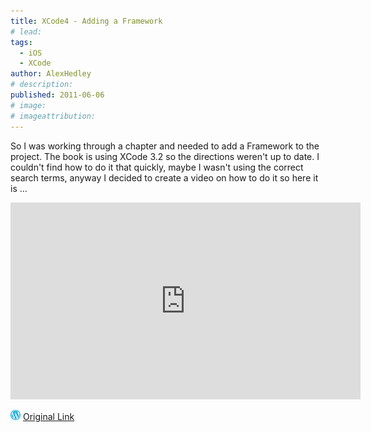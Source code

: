 ```yaml
---
title: XCode4 - Adding a Framework
# lead:
tags:
  - iOS
  - XCode
author: AlexHedley
# description:
published: 2011-06-06
# image:
# imageattribution:
---
```


So I was working through a chapter and needed to add a Framework to the project. The book is using XCode 3.2 so the directions weren't up to date. I couldn't find how to do it that quickly, maybe I wasn't using the correct search terms, anyway I decided to create a video on how to do it so here it is ...

<!-- \[youtube http://www.youtube.com/watch?v=yd1SpwFue8M?rel=0&w=425&h=349\] -->

<iframe width="560" height="315" src="https://www.youtube.com/embed/yd1SpwFue8M" title="YouTube video player" frameborder="0" allow="accelerometer; autoplay; clipboard-write; encrypted-media; gyroscope; picture-in-picture; web-share" allowfullscreen></iframe>

<?# YouTube yd1SpwFue8M /?>

![Wordpress](../images/wordpress.png "Wordpress") [Original Link](https://alexhedley.wordpress.com/2011/06/06/xcode4-adding-a-framework/)
